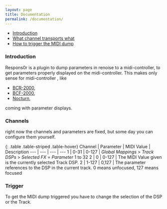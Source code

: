 ```yaml
---
layout: page
title: Documentation
permalink: /documentation/
---
```


* [Introduction](#introduction)
* [What channel transports what](#channels)
* [How to trigger the MIDI dump](#trigger)


### Introduction

Respons0r is a plugin to dump parameters in
renoise
to a midi-controller, to get parameters properly displayed on the midi-controller.
This makes only sense for midi-controller , like

* [BCR-2000](http://www.behringer.com/EN/Products/BCR2000.aspx),
* [BCF-2000](http://www.behringer.com/EN/Products/BCF2000.aspx),
* [Nocturn](http://global.novationmusic.com/midi-controllers/nocturn),

coming with parameter displays.

### Channels

right now the channels and parameters are fixed, but some day you can configure them yourself.

{: .table .table-striped .table-hover}
Channel  | Parameter   | MIDI Value  |  Description
--- | --- | --- | ---
1 | 0-31 | 0-127 | *Global Mappings* > *Track DSPs* > *Selected FX* = *Parameter* 1 to 32
2 | 0 | 0-127 | The MIDI Value given is the currently selected Track DSP.
2 | 1-127 | 0,127 | The parameter references to the DSP in the current track. 0 means unfocused, 127 means focused

### Trigger
To get the MIDI dump triggered you have to change the selection of the DSP or the Track.

